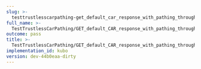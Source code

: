 ```yaml
---
slug: >-
  testtrustlesscarpathing-get_default_car_response_with_pathing_through_unixfs_directory_(format-car)-header_x-content-type-options
full_name: >-
  TestTrustlessCarPathing/GET_default_CAR_response_with_pathing_through_UnixFS_Directory_(format=car)/Header_X-Content-Type-Options
outcome: pass
title: >-
  TestTrustlessCarPathing/GET_default_CAR_response_with_pathing_through_UnixFS_Directory_(format=car)/Header_X-Content-Type-Options
implementation_id: kubo
version: dev-44b0eaa-dirty
---
```


